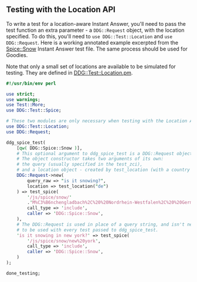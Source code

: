 ## Testing with the Location API

To write a test for a location-aware Instant Answer, you'll need to pass the test function an extra parameter - a `DDG::Request` object, with the location specified. To do this, you'll need to `use DDG::Test::Location` and `use DDG::Request`. Here is a working annotated example excerpted from the [Spice::Snow](https://github.com/duckduckgo/zeroclickinfo-spice/blob/master/t/Snow.t) Instant Answer test file. The same process should be used for Goodies.

<!-- /summary -->

Note that only a small set of locations are available to be simulated for testing. They are defined in [DDG::Test::Location.pm](https://github.com/duckduckgo/duckduckgo/blob/master/lib/DDG/Test/Location.pm#L18).


```perl
#!/usr/bin/env perl

use strict;
use warnings;
use Test::More;
use DDG::Test::Spice;

# These two modules are only necessary when testing with the Location API.
use DDG::Test::Location;
use DDG::Request;

ddg_spice_test(
    [qw( DDG::Spice::Snow )],
    # This optional argument to ddg_spice_test is a DDG::Request object.
    # The object constructor takes two arguments of its own:
    # the query (usually specified in the test_zci),
    # and a location object - created by test_location (with a country code).
    DDG::Request->new(
        query_raw => "is it snowing?",
        location => test_location("de")
    ) => test_spice(
        '/js/spice/snow/'
        .'M%C3%B6nchengladbach%2C%20%20Nordrhein-Westfalen%2C%20%20Germany',
        call_type => 'include',
        caller => 'DDG::Spice::Snow',
    ),
    # The DDG::Request is used in place of a query string, and isn't necessary
    # to be used with every test passed to ddg_spice_test.
    'is it snowing in new york?' => test_spice(
        '/js/spice/snow/new%20york',
        call_type => 'include',
        caller => 'DDG::Spice::Snow',
    )
);

done_testing;
```
